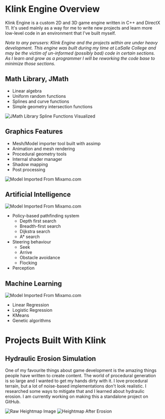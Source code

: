 # __Klink Engine Overview__
Klink Engine is a custom 2D and 3D game engine written in C++ and DirectX 11. It's used mainly as a way for me to write new projects and learn more low-level code in an environment that I've built myself. 

*Note to any perusers: Klink Engine and the projects within are under heavy development. This engine was built during my time at LaSalle College and may be the victim of un-informed (possibly bad) code in certain sections. As I learn and grow as a programmer I will be reworking the code base to minimize those sections.*
## Math Library, JMath
- Linear algebra
- Uniform random functions
- Splines and curve functions
- Simple geometry intersection functions

![JMath Library Spline Functions Visualized](https://github.com/Zaelgar/Zaelgar/blob/main/model.png)
 
## Graphics Features
- Mesh/Model importer tool built with assimp
- Animation and mesh rendering
- Procedural geometry tools
- Internal shader manager
- Shadow mapping
- Post processing

![Model Imported From Mixamo.com](https://github.com/Zaelgar/Zaelgar/blob/main/model.png)

## Artificial Intelligence

![Model Imported From Mixamo.com](https://github.com/Zaelgar/Zaelgar/blob/main/model.png)

- Policy-based pathfinding system
    - Depth first search
    - Breadth-first search
    - Dijkstra search
    - A* search
- Steering behaviour
    - Seek
    - Arrive
    - Obstacle avoidance
    - Flocking
- Perception

## Machine Learning

![Model Imported From Mixamo.com](https://github.com/Zaelgar/Zaelgar/blob/main/model.png)

- Linear Regression
- Logistic Regression
- KMeans
- Genetic algorithms


# Projects Built With Klink
## Hydraulic Erosion Simulation
One of my favourite things about game development is the amazing things people have written to create content. The world of procedural generation is so large and I wanted to get my hands dirty with it. I love procedural terrain, but a lot of noise-based implementations don't look realistic. I researched some ways to mitigate that and I learned about hydraulic erosion. I am currently working on making this a standalone project on GitHub.

![Raw Heightmap Image](https://github.com/Zaelgar/Zaelgar/blob/main/model.png)
![Heightmap After Erosion](https://github.com/Zaelgar/Zaelgar/blob/main/model.png)
